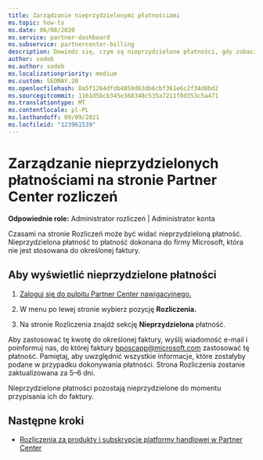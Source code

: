 ```yaml
---
title: Zarządzanie nieprzydzielonymi płatnościami
ms.topic: how-to
ms.date: 06/08/2020
ms.service: partner-dashboard
ms.subservice: partnercenter-billing
description: Dowiedz się, czym są nieprzydzielone płatności, gdy zobaczysz je na Partner Center rozliczeń. Dowiedz się również, jak stosować je do faktur.
author: sodeb
ms.author: sodeb
ms.localizationpriority: medium
ms.custom: SEOMAY.20
ms.openlocfilehash: 8a5f1264dfdb4059d63db6cbf361e6c2f34d8bd2
ms.sourcegitcommit: 1161d5bcb345e368348c535a7211f0d353c5a471
ms.translationtype: MT
ms.contentlocale: pl-PL
ms.lasthandoff: 09/09/2021
ms.locfileid: "123961539"
---
```

# <a name="manage-unallocated-payments-on-your-partner-center-billing-page"></a>Zarządzanie nieprzydzielonych płatnościami na stronie Partner Center rozliczeń

**Odpowiednie role:** Administrator rozliczeń | Administrator konta

Czasami na stronie Rozliczeń może być widać nieprzydzieloną płatność. Nieprzydzielona płatność to płatność dokonana do firmy Microsoft, która nie jest stosowana do określonej faktury.

## <a name="to-view-your-unallocated-payments"></a>Aby wyświetlić nieprzydzielone płatności

1. [Zaloguj się do pulpitu Partner Center nawigacyjnego.](https://partner.microsoft.com/dashboard/home)

2. W menu po lewej stronie wybierz pozycję **Rozliczenia.**

3. Na stronie Rozliczenia znajdź sekcję **Nieprzydzielona** płatność. 

Aby zastosować tę kwotę do określonej faktury, wyślij wiadomość e-mail i poinformuj nas, do której faktury bposcapp@microsoft.com zastosować tę płatność. Pamiętaj, aby uwzględnić wszystkie informacje, które zostałyby podane w przypadku dokonywania płatności. Strona Rozliczenia zostanie zaktualizowana za 5–6 dni. 

Nieprzydzielone płatności pozostają nieprzydzielone do momentu przypisania ich do faktury. 

## <a name="next-steps"></a>Następne kroki

- [Rozliczenia za produkty i subskrypcje platformy handlowej w Partner Center](csp-commercial-marketplace-billing.md)